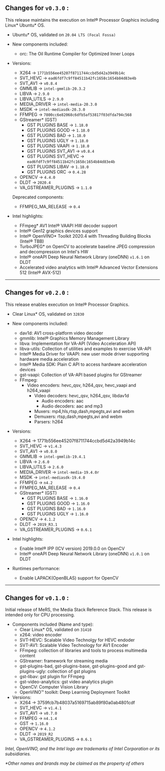 Changes for `v0.3.0` :
----------------------------

This release maintains the execution on Intel® Processor Graphics including Linux* Ubuntu* OS.

- Ubuntu* OS, validated on `20.04 LTS (Focal Fossa)`
- New components included:
  - orc: The Oil Runtime Compiler for Optimized Inner Loops
- Versions:
  - X264 ->  `1771b556ee45207f8711744ccbd5d42a3949b14c`
  - SVT_HEVC ->  `ead6fdf7c9ff84511b42fc1658c1654b84d83e4b`
  - SVT_AV1 ->  `v0.8.4`
  - GMMLIB ->  `intel-gmmlib-20.3.2`
  - LIBVA ->  `2.9.0`
  - LIBVA_UTILS ->  `2.9.0`
  - MEDIA_DRIVER ->  `intel-media-20.3.0`
  - MSDK ->  `intel-mediasdk-20.3.0`
  - FFMPEG ->  `7800cc6e82068c6dfb5af53817f03dfda794c568`
  - GStreamer* (GST)
    * GST PLUGINS BASE -> `1.18.0`
    * GST PLUGINS GOOD -> `1.18.0`
    * GST PLUGINS BAD -> `1.18.0`
    * GST PLUGINS UGLY -> `1.18.0`
    * GST PLUGINS VAAPI -> `1.18.0`
    * GST PLUGINS SVT_AV1 -> `v0.8.4`
    * GST PLUGINS SVT_HEVC -> `ead6fdf7c9ff84511b42fc1658c1654b84d83e4b`
    * GST PLUGINS LIBAV -> `1.18.0`
    * GST PLUGINS ORC -> `0.4.28`
  - OPENCV ->  `4.4.0`
  - DLDT ->  `2020.4`
  - VA_GSTREAMER_PLUGINS ->  `1.1.0`

  Deprecated components:
    - FFMPEG_MA_RELEASE ->  `0.4`

- Intel highlights:
  - FFmpeg* AV1 Intel® VAAPI HW decoder support
  - Intel® Gen12 graphics devices support
  - Intel® OpenVINO* Toolkit 2020.4 with Threading Building Blocks (Intel® TBB)
  - TurboJPEG* on OpenCV to accelerate baseline JPEG compression and decompression on Intel's HW
  - Intel® oneAPI Deep Neural Network Library (oneDNN) `v1.6.1` on DLDT
  - Accelerated video analytics with Intel® Advanced Vector Extensions 512 (Intel® AVX-512)

---

Changes for `v0.2.0` :
----------------------------

This release enables execution on Intel® Processor Graphics.

- Clear Linux* OS, validated on `32830`
- New components included:
  - dav1d: AV1 cross-platform video decoder
  - gmmlib: Intel® Graphics Memory Management Library
  - libva: Implementation for VA-API (Video Acceleration API)
  - libva-utils: Collection of utilities and examples to exercise VA-API
  - Intel® Media Driver for VAAPI: new user mode driver supporting hardware media acceleration
  - Intel® Media SDK: Plain C API to access hardware acceleration devices
  - gst-vaapi: Collection of VA-API based plugins for GStreamer
  - FFmpeg:
    - Video encoders: hevc_qsv, h264_qsv, hevc_vaapi and h264_vaapi
	  - Video decoders: hevc_qsv, h264_qsv, libdav1d
		- Audio encoders: aac
		- Audio decoders: aac and mp3
	  - Muxers: mp4,hls,rtsp,dash,mpegts,avi and webm
	  - Demuxers: rtsp,dash,mpegts,avi and webm
	  - Parsers: h264
- Versions:
  - X264 ->  1771b556ee45207f8711744ccbd5d42a3949b14c
  - SVT_HEVC ->  `v1.4.3`
  - SVT_AV1 ->  `v0.8.0`
  - GMMLIB ->  `intel-gmmlib-19.4.1`
  - LIBVA ->  `2.6.0`
  - LIBVA_UTILS ->  `2.6.0`
  - MEDIA_DRIVER ->  `intel-media-19.4.0r`
  - MSDK ->  `intel-mediasdk-19.4.0`
  - FFMPEG ->  `n4.2`
  - FFMPEG_MA_RELEASE ->  `0.4`
  - GStreamer* (GST)
    * GST PLUGINS BASE -> `1.16.0`
    * GST PLUGINS GOOD -> `1.16.0`
    * GST PLUGINS BAD -> `1.16.0`
    * GST PLUGINS UGLY -> `1.16.0`
  - OPENCV ->  `4.1.2`
  - DLDT ->  `2019_R3.1`
  - VA_GSTREAMER_PLUGINS ->  `0.6.1`

- Intel highlights:
  - Enable Intel® IPP (ICV version) 2019.0.0 on OpenCV
  - Intel® oneAPI Deep Neural Network Library (oneDNN) `v1.0.1` on DLDT

- Runtimes performance:
  - Enable LAPACK(OpenBLAS) support for OpenCV

---

Changes for `v0.1.0` :
----------------------------

Initial release of MeRS, the Media Stack Reference Stack. This release is intended only
for CPU processing.

- Components included (Name and type):
  - Clear Linux* OS, validated on `31410`
  - x264: video encoder
  - SVT-HEVC: Scalable Video Technolgy for HEVC endoder
  - SVT-AV1: Scalable Video Technology for AV1 Encoder
  - FFmpeg: collection of libraries and tools to process multimedia content
  - GStreamer: framework for streaming media
  - gst-plugins-bad, gst-plugins-base, gst-plugins-good and gst-plugins-ugly: collection of gst plugins
  - gst-libav: gst plugin for FFmpeg
  - gst-video-analytics: gst video analytics plugin
  - OpenCV: Computer Vision Library
  - OpenVINO™ toolkit: Deep Learning Deployment Toolkit
- Versions:
  - X264 ->  3759fcb7b48037a5169715ab89f80a0ab4801cdf
  - SVT_HEVC ->  `v1.4.1`
  - SVT_AV1 ->  `v0.7.0`
  - FFMPEG ->  `n4.1.4`
  - GST ->  `1.16.0`
  - OPENCV ->  `4.1.2`
  - DLDT ->  `2019_R2`
  - VA_GSTREAMER_PLUGINS ->  `0.6.1`




*Intel, OpenVINO, and the Intel logo are trademarks of Intel Corporation or its
subsidiaries.*

*\*Other names and brands may be claimed as the property of others*